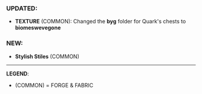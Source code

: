 ### UPDATED:
- **TEXTURE** (COMMON): Changed the **byg** folder for Quark's chests to **biomeswevegone**

### NEW:
- **Stylish Stiles** (COMMON)

---
**LEGEND**:
- (COMMON) = FORGE & FABRIC